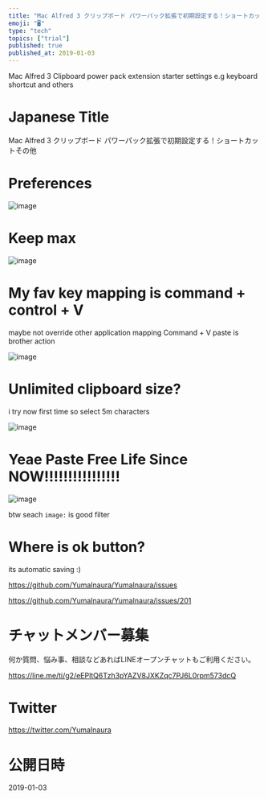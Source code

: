 ```yaml
---
title: "Mac Alfred 3 クリップボード パワーパック拡張で初期設定する！ショートカットその他"
emoji: "🖥"
type: "tech"
topics: ["trial"]
published: true
published_at: 2019-01-03
---
```


Mac Alfred 3 Clipboard power pack extension starter settings e.g keyboard shortcut and others

# Japanese Title

Mac Alfred 3 クリップボード パワーパック拡張で初期設定する！ショートカットその他

# Preferences

![image](https://user-images.githubusercontent.com/13635059/50620617-d4dd2900-0f43-11e9-8f92-861119865f0b.png)

# Keep max

![image](https://user-images.githubusercontent.com/13635059/50620625-ede5da00-0f43-11e9-8a59-20d52e3d2882.png)


# My fav key mapping is command + control + V

maybe not override other application mapping 
Command + V paste is brother action

![image](https://user-images.githubusercontent.com/13635059/50620641-0655f480-0f44-11e9-84ad-cb778c1bb124.png)

# Unlimited clipboard size?

i try now first time so select 5m characters

![image](https://user-images.githubusercontent.com/13635059/50620677-3a311a00-0f44-11e9-9baa-c3d01eefd4e9.png)

# Yeae Paste Free Life Since NOW!!!!!!!!!!!!!!!!

![image](https://user-images.githubusercontent.com/13635059/50620726-84b29680-0f44-11e9-88b8-f6cb68fdd0b5.png)

btw seach `image:` is good filter

# Where is ok button?

its automatic saving :)

https://github.com/YumaInaura/YumaInaura/issues


https://github.com/YumaInaura/YumaInaura/issues/201








<!-- Update From Qiita API -->

# チャットメンバー募集


何か質問、悩み事、相談などあればLINEオープンチャットもご利用ください。

https://line.me/ti/g2/eEPltQ6Tzh3pYAZV8JXKZqc7PJ6L0rpm573dcQ





# Twitter


https://twitter.com/YumaInaura


<!-- Update From Qiita API -->



# 公開日時

2019-01-03
